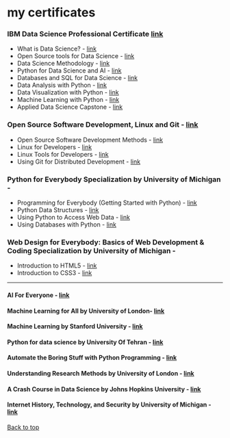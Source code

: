 <a name="top"></a>
# my certificates
### IBM Data Science Professional Certificate  <a  href="https://www.coursera.org/account/accomplishments/specialization/JV3MBSQTA9T7?utm_source=link&utm_campaign=copybutton_certificate">link</a> 
* What is Data Science? - <a  href="https://www.coursera.org/account/accomplishments/verify/TWQUWWAJC9C6?utm_source=link&utm_campaign=copybutton_certificate">link</a> 
* Open Source tools for Data Science - <a href= "https://www.coursera.org/account/accomplishments/verify/ZZ3WPYAMAK6U?utm_source=link&utm_campaign=copybutton_certificate" > link </a>
* Data Science Methodology - <a target="_blank" href="https://www.coursera.org/account/accomplishments/verify/KGUJWKZ9FPKY?utm_source=link&utm_campaign=copybutton_certificate">link</a>
* Python for Data Science and AI - <a href= "https://www.coursera.org/account/accomplishments/verify/APQ9DUJZPXDY?utm_source=link&utm_campaign=copybutton_certificate" > link </a>
* Databases and SQL for Data Science - <a href= "https://www.coursera.org/account/accomplishments/verify/TYJBUKNMRGFF?utm_source=link&utm_campaign=copybutton_certificate" > link </a>
* Data Analysis with Python - <a href= "https://www.coursera.org/account/accomplishments/verify/JUDWJPGGKU2Z?utm_source=link&utm_campaign=copybutton_certificate" > link </a>
* Data Visualization with Python - <a href= "https://www.coursera.org/account/accomplishments/verify/X5BFNMFQHD52?utm_source=link&utm_campaign=copybutton_certificate" > link </a>
* Machine Learning with Python - <a href= "https://www.coursera.org/account/accomplishments/verify/2B6ZEPCS243C?utm_source=link&utm_campaign=copybutton_certificate" > link </a>
* Applied Data Science Capstone - <a href= "https://www.coursera.org/account/accomplishments/verify/RAKMVBWH9QWG?utm_source=link&utm_campaign=copybutton_certificate" > link </a>


### Open Source Software Development, Linux and Git - <a href= "https://coursera.org/share/37efa2ad69a6e1201b86c9271a558bf1">link</a>
* Open Source Software Development Methods  - <a href= "https://coursera.org/share/5538cfe2e176c38567a1d428a37efcbe">link</a>
* Linux for Developers  - <a href="https://coursera.org/share/30e9d543b057514b27ccdbe1af4ceee3">link</a>
* Linux Tools for Developers  - <a href="https://coursera.org/share/30e9d543b057514b27ccdbe1af4ceee3">link</a>
* Using Git for Distributed Development  - <a href="https://coursera.org/share/21b925ba61fb958d13a08ae06beae83f">link</a>


### Python for Everybody Specialization by University of Michigan - 
* Programming for Everybody (Getting Started with Python) - <a href= "https://coursera.org/share/edac0ab2f4faa6b043e47a3c644cbeeb">link</a>
* Python Data Structures - <a href= "https://coursera.org/share/e418b11d860c0f9fd6e73ca2132270d8">link</a>
* Using Python to Access Web Data - <a href= "https://coursera.org/share/d9812a73e017bbc832f43925f2a7b91d">link</a>
* Using Databases with Python - <a href= "https://coursera.org/share/1874129c26818646f2175d6991569e85">link</a>


### Web Design for Everybody: Basics of Web Development & Coding Specialization by University of Michigan - 
* Introduction to HTML5 - <a href= "https://coursera.org/share/b319b3855e8d4d11f72a6e6eab146013">link</a>
* Introduction to CSS3 - <a href= "https://coursera.org/share/3bdd0fcfbd5ea2f8cc210ab73b011bea">link</a>
<hr>


#### AI For Everyone - <a href= "https://coursera.org/share/bfe9a480ad4ae247d862c5b2917ed249">link</a> 

#### Machine Learning for All  by University of London- <a href=https://coursera.org/share/cb66c70ff8d67149035d80582e3403ad>link</a>

#### Machine Learning by  Stanford University - <a href= "https://coursera.org/share/cc1582596358716712c2662ebd1d0c26">link</a>

#### Python for data science by University Of Tehran - <a href= "https://github.com/arminazimi/my-certificates/blob/master/Python%20for%20data%20science.pdf">link</a>

#### Automate the Boring Stuff with Python Programming - <a href= "https://github.com/arminazimi/my-certificates/blob/master/Automate%20the%20Boring%20Stuff%20with%20Python%20Programming.pdf">link</a>

#### Understanding Research Methods by University of London - <a href= "https://coursera.org/share/020c37a04252cbceeb0b857a0d1023f6">link</a>

#### A Crash Course in Data Science by Johns Hopkins University - <a href= "https://coursera.org/share/6acc95dc976b742167b537db258f4615">link</a>

#### Internet History, Technology, and Security by University of Michigan - <a href= "https://coursera.org/share/756b86146fbdfd93f43bd16f243acf6b">link</a>


<!--content here-->
<a href="#top">Back to top</a>
